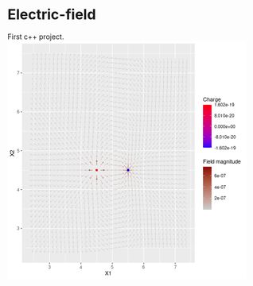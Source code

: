# Electric-field
First c++ project.  
![screenshot of electric field](/plot.png)
<object data="{{Rplot.pdf}}" width="1000" height="1000" type='application/pdf'/>
